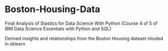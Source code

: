 # Boston-Housing-Data
Final Analysis of Stastics for Data Science With Python (Course 4 of 5 of IBM Data Science Essentials with Python and SQL)

Derived insights and relationships from the Boston Housing dataset inluded in sklearn
